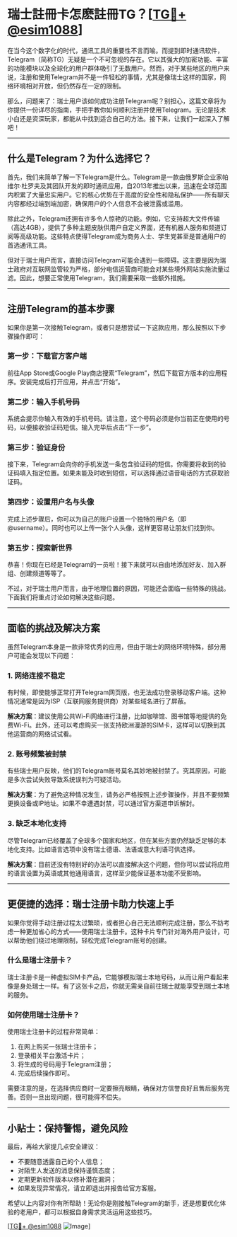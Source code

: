 # 瑞士註冊卡怎麽註冊TG？[[TG💪+ @esim1088](https://t.me/s/esim1088)]

在当今这个数字化的时代，通讯工具的重要性不言而喻。而提到即时通讯软件，Telegram（简称TG）无疑是一个不可忽视的存在。它以其强大的加密功能、丰富的功能模块以及全球化的用户群体吸引了无数用户。然而，对于某些地区的用户来说，注册和使用Telegram并不是一件轻松的事情，尤其是像瑞士这样的国家，网络环境相对开放，但仍然存在一定的限制。

那么，问题来了：瑞士用户该如何成功注册Telegram呢？别担心，这篇文章将为你提供一份详尽的指南，手把手教你如何顺利注册并使用Telegram。无论是技术小白还是资深玩家，都能从中找到适合自己的方法。接下来，让我们一起深入了解吧！

---

## 什么是Telegram？为什么选择它？

首先，我们来简单了解一下Telegram是什么。Telegram是一款由俄罗斯企业家帕维尔·杜罗夫及其团队开发的即时通讯应用，自2013年推出以来，迅速在全球范围内积累了大量忠实用户。它的核心优势在于高度的安全性和隐私保护——所有聊天内容都经过端到端加密，确保用户的个人信息不会被泄露或滥用。

除此之外，Telegram还拥有许多令人惊艳的功能。例如，它支持超大文件传输（高达4GB），提供了多种主题皮肤供用户自定义界面，还有机器人服务和频道订阅等高级功能。这些特点使得Telegram成为商务人士、学生党甚至是普通用户的首选通讯工具。

但对于瑞士用户而言，直接访问Telegram可能会遇到一些障碍。这主要是因为瑞士政府对互联网监管较为严格，部分电信运营商可能会对某些境外网站实施流量过滤。因此，想要正常使用Telegram，我们需要采取一些额外措施。

---

## 注册Telegram的基本步骤

如果你是第一次接触Telegram，或者只是想尝试一下这款应用，那么按照以下步骤操作即可：

### 第一步：下载官方客户端
前往App Store或Google Play商店搜索“Telegram”，然后下载官方版本的应用程序。安装完成后打开应用，并点击“开始”。

### 第二步：输入手机号码
系统会提示你输入有效的手机号码。请注意，这个号码必须是你当前正在使用的号码，以便接收验证码短信。输入完毕后点击“下一步”。

### 第三步：验证身份
接下来，Telegram会向你的手机发送一条包含验证码的短信。你需要将收到的验证码填入指定位置。如果未能及时收到短信，可以选择通过语音电话的方式获取验证码。

### 第四步：设置用户名与头像
完成上述步骤后，你可以为自己的账户设置一个独特的用户名（即@username）。同时也可以上传一张个人头像，这样更容易让朋友们找到你。

### 第五步：探索新世界
恭喜！你现在已经是Telegram的一员啦！接下来就可以自由地添加好友、加入群组、创建频道等等了。

不过，对于瑞士用户而言，由于地理位置的原因，可能还会面临一些特殊的挑战。下面我们将重点讨论如何解决这些问题。

---

## 面临的挑战及解决方案

虽然Telegram本身是一款非常优秀的应用，但由于瑞士的网络环境特殊，部分用户可能会发现以下问题：

### 1. 网络连接不稳定
有时候，即使能够正常打开Telegram网页版，也无法成功登录移动客户端。这种情况通常是因为ISP（互联网服务提供商）对某些域名进行了屏蔽。

**解决方案**：建议使用公共Wi-Fi网络进行注册，比如咖啡馆、图书馆等地提供的免费Wi-Fi。此外，还可以考虑购买一张支持欧洲漫游的SIM卡，这样可以切换到其他运营商的网络试试看。

### 2. 账号频繁被封禁
有些瑞士用户反映，他们的Telegram账号莫名其妙地被封禁了。究其原因，可能是多次尝试失败导致系统误判为可疑活动。

**解决方案**：为了避免这种情况发生，请务必严格按照上述步骤操作，并且不要频繁更换设备或IP地址。如果不幸遭遇封禁，可以通过官方渠道申诉解封。

### 3. 缺乏本地化支持
尽管Telegram已经覆盖了全球多个国家和地区，但在某些方面仍然缺乏足够的本地化支持。比如语言选项中没有瑞士德语、法语或意大利语可供选择。

**解决方案**：目前还没有特别好的办法可以直接解决这个问题，但你可以尝试将应用的语言设置为英语或其他通用语言，这样至少能保证基本功能不受影响。

---

## 更便捷的选择：瑞士注册卡助力快速上手

如果你觉得手动注册过程太过繁琐，或者担心自己无法顺利完成注册，那么不妨考虑一种更加省心的方式——使用瑞士注册卡。这种卡片专门针对海外用户设计，可以帮助他们绕过地理限制，轻松完成Telegram账号的创建。

### 什么是瑞士注册卡？
瑞士注册卡是一种虚拟SIM卡产品，它能够模拟瑞士本地号码，从而让用户看起来像是身处瑞士一样。有了这张卡之后，你就无需亲自前往瑞士就能享受到瑞士本地的服务。

### 如何使用瑞士注册卡？
使用瑞士注册卡的过程非常简单：
1. 在网上购买一张瑞士注册卡；
2. 登录相关平台激活卡片；
3. 将生成的号码用于Telegram注册；
4. 完成后续操作即可。

需要注意的是，在选择供应商时一定要擦亮眼睛，确保对方信誉良好且售后服务完善。否则一旦出现问题，很可能得不偿失。

---

## 小贴士：保持警惕，避免风险

最后，再给大家提几点安全建议：
- 不要随意透露自己的个人信息；
- 对陌生人发送的消息保持谨慎态度；
- 定期更新软件版本以修补潜在漏洞；
- 如果发现异常情况，请立即退出并报告给官方客服。

希望以上内容对你有所帮助！无论你是刚接触Telegram的新手，还是想要优化体验的老用户，都可以根据自身需求灵活运用这些技巧。

[[TG💪+ @esim1088](https://t.me/s/esim1088) ![Image](https://i.postimg.cc/4NQfJmqS/Snipaste-2025-05-13-00-14-12.png)]